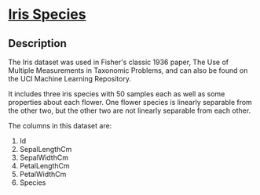 # [Iris Species](https://www.kaggle.com/uciml/iris)

## Description
The Iris dataset was used in Fisher's classic 1936 paper, The Use of Multiple Measurements in Taxonomic Problems, and can also be found on the UCI Machine Learning Repository.

It includes three iris species with 50 samples each as well as some properties about each flower. One flower species is linearly separable from the other two, but the other two are not linearly separable from each other.

The columns in this dataset are: 
1. Id
2. SepalLengthCm
3. SepalWidthCm
4. PetalLengthCm
5. PetalWidthCm
6. Species